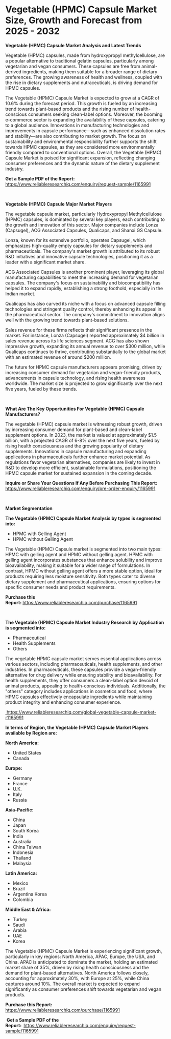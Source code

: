 <p><h1>Vegetable (HPMC) Capsule Market Size, Growth and Forecast from 2025 - 2032</h1></p><p><strong>Vegetable (HPMC) Capsule Market Analysis and Latest Trends</strong></p>
<p><p>Vegetable (HPMC) capsules, made from hydroxypropyl methylcellulose, are a popular alternative to traditional gelatin capsules, particularly among vegetarian and vegan consumers. These capsules are free from animal-derived ingredients, making them suitable for a broader range of dietary preferences. The growing awareness of health and wellness, coupled with the rise in dietary supplements and nutraceuticals, is driving demand for HPMC capsules. </p><p>The Vegetable (HPMC) Capsule Market is expected to grow at a CAGR of 10.6% during the forecast period. This growth is fueled by an increasing trend towards plant-based products and the rising number of health-conscious consumers seeking clean-label options. Moreover, the booming e-commerce sector is expanding the availability of these capsules, catering to a global audience. Innovations in manufacturing technologies and improvements in capsule performance—such as enhanced dissolution rates and stability—are also contributing to market growth. The focus on sustainability and environmental responsibility further supports the shift towards HPMC capsules, as they are considered more environmentally friendly compared to conventional options. Overall, the Vegetable (HPMC) Capsule Market is poised for significant expansion, reflecting changing consumer preferences and the dynamic nature of the dietary supplement industry.</p></p>
<p><strong>Get a Sample PDF of the Report:&nbsp;</strong> <a href="https://www.reliableresearchiq.com/enquiry/request-sample/1165991?utm_campaign=2247&utm_medium=2&utm_source=Github&utm_content=ia&utm_term=19042025&utm_id=vegetable-hpmc-capsule">https://www.reliableresearchiq.com/enquiry/request-sample/1165991</a></p>
<p>&nbsp;</p>
<p><strong>Vegetable (HPMC) Capsule Major Market Players</strong></p>
<p><p>The vegetable capsule market, particularly Hydroxypropyl Methylcellulose (HPMC) capsules, is dominated by several key players, each contributing to the growth and innovation of this sector. Major companies include Lonza (Capsugel), ACG Associated Capsules, Qualicaps, and Shanxi GS Capsule. </p><p>Lonza, known for its extensive portfolio, operates Capsugel, which emphasizes high-quality empty capsules for dietary supplements and pharmaceuticals. The company's market growth is attributed to its robust R&D initiatives and innovative capsule technologies, positioning it as a leader with a significant market share. </p><p>ACG Associated Capsules is another prominent player, leveraging its global manufacturing capabilities to meet the increasing demand for vegetarian capsules. The company's focus on sustainability and biocompatibility has helped it to expand rapidly, establishing a strong foothold, especially in the Indian market.</p><p>Qualicaps has also carved its niche with a focus on advanced capsule filling technologies and stringent quality control, thereby enhancing its appeal in the pharmaceutical sector. The company's commitment to innovation aligns well with the growing trend towards plant-based solutions.</p><p>Sales revenue for these firms reflects their significant presence in the market. For instance, Lonza (Capsugel) reported approximately $4 billion in sales revenue across its life sciences segment. ACG has also shown impressive growth, expanding its annual revenue to over $300 million, while Qualicaps continues to thrive, contributing substantially to the global market with an estimated revenue of around $200 million.</p><p>The future for HPMC capsule manufacturers appears promising, driven by increasing consumer demand for vegetarian and vegan-friendly products, advancements in capsule technology, and rising health awareness worldwide. The market size is projected to grow significantly over the next five years, fueled by these trends.</p></p>
<p>&nbsp;</p>
<p><strong>What Are The Key Opportunities For Vegetable (HPMC) Capsule Manufacturers?</strong></p>
<p><p>The vegetable (HPMC) capsule market is witnessing robust growth, driven by increasing consumer demand for plant-based and clean-label supplement options. In 2023, the market is valued at approximately $1.5 billion, with a projected CAGR of 6-8% over the next five years, fueled by rising health consciousness and the growing popularity of dietary supplements. Innovations in capsule manufacturing and expanding applications in pharmaceuticals further enhance market potential. As regulations favor vegetarian alternatives, companies are likely to invest in R&D to develop more efficient, sustainable formulations, positioning the HPMC capsule market for sustained expansion in the coming decade.</p></p>
<p><strong>Inquire or Share Your Questions If Any Before Purchasing This Report:</strong> <a href="https://www.reliableresearchiq.com/enquiry/pre-order-enquiry/1165991?utm_campaign=2247&utm_medium=2&utm_source=Github&utm_content=ia&utm_term=19042025&utm_id=vegetable-hpmc-capsule">https://www.reliableresearchiq.com/enquiry/pre-order-enquiry/1165991</a></p>
<p>&nbsp;</p>
<p><strong>Market Segmentation</strong></p>
<p><strong>The Vegetable (HPMC) Capsule Market Analysis by types is segmented into:</strong></p>
<p><ul><li>HPMC with Gelling Agent</li><li>HPMC without Gelling Agent</li></ul></p>
<p><p>The Vegetable (HPMC) Capsule market is segmented into two main types: HPMC with gelling agent and HPMC without gelling agent. HPMC with gelling agent incorporates substances that enhance solubility and improve bioavailability, making it suitable for a wider range of formulations. In contrast, HPMC without gelling agent offers a more stable option, ideal for products requiring less moisture sensitivity. Both types cater to diverse dietary supplement and pharmaceutical applications, ensuring options for specific consumer needs and product requirements.</p></p>
<p><strong>Purchase this Report:&nbsp;</strong><a href="https://www.reliableresearchiq.com/purchase/1165991?utm_campaign=2247&utm_medium=2&utm_source=Github&utm_content=ia&utm_term=19042025&utm_id=vegetable-hpmc-capsule">https://www.reliableresearchiq.com/purchase/1165991</a></p>
<p>&nbsp;</p>
<p><strong>The Vegetable (HPMC) Capsule Market Industry Research by Application is segmented into:</strong></p>
<p><ul><li>Pharmaceutical</li><li>Health Supplements</li><li>Others</li></ul></p>
<p><p>The vegetable HPMC capsule market serves essential applications across various sectors, including pharmaceuticals, health supplements, and other industries. In pharmaceuticals, these capsules provide a vegan-friendly alternative for drug delivery while ensuring stability and bioavailability. For health supplements, they offer consumers a clean-label option devoid of animal products, appealing to health-conscious individuals. Additionally, the "others" category includes applications in cosmetics and food, where HPMC capsules effectively encapsulate ingredients while maintaining product integrity and enhancing consumer experience.</p></p>
<p><a href="https://www.reliableresearchiq.com/global-vegetable-capsule-market-r1165991?utm_campaign=2247&utm_medium=2&utm_source=Github&utm_content=ia&utm_term=19042025&utm_id=vegetable-hpmc-capsule">&nbsp;https://www.reliableresearchiq.com/global-vegetable-capsule-market-r1165991</a></p>
<p><strong>In terms of Region, the Vegetable (HPMC) Capsule Market Players available by Region are:</strong></p>
<p>
    <p> <strong> North America: </strong>
        <ul>
            <li>United States</li>
            <li>Canada</li>
        </ul>
        </p> 
    <p> <strong> Europe: </strong>
        <ul>
            <li>Germany</li>
            <li>France</li>
            <li>U.K.</li>
            <li>Italy</li>
            <li>Russia</li>
        </ul>
        </p> 
    <p> <strong> Asia-Pacific: </strong>
        <ul>
            <li>China</li>
            <li>Japan</li>
            <li>South Korea</li>
            <li>India</li>
            <li>Australia</li>
            <li>China Taiwan</li>
            <li>Indonesia</li>
            <li>Thailand</li>
            <li>Malaysia</li>
        </ul>
        </p> 
    <p> <strong> Latin America: </strong>
        <ul>
            <li>Mexico</li>
            <li>Brazil</li>
            <li>Argentina Korea</li>
            <li>Colombia</li>
        </ul>
        </p> 
    <p> <strong> Middle East & Africa: </strong>
        <ul>
            <li>Turkey</li>
            <li>Saudi</li>
            <li>Arabia</li>
            <li>UAE</li>
            <li>Korea</li>
        </ul>
    </p>
    </p>
<p><p>The Vegetable (HPMC) Capsule Market is experiencing significant growth, particularly in key regions: North America, APAC, Europe, the USA, and China. APAC is anticipated to dominate the market, holding an estimated market share of 35%, driven by rising health consciousness and the demand for plant-based alternatives. North America follows closely, accounting for approximately 30%, with Europe at 25%, while China captures around 10%. The overall market is expected to expand significantly as consumer preferences shift towards vegetarian and vegan products.</p></p>
<p><strong>Purchase this Report: </strong><a href="https://www.reliableresearchiq.com/purchase/1165991?utm_campaign=2247&utm_medium=2&utm_source=Github&utm_content=ia&utm_term=19042025&utm_id=vegetable-hpmc-capsule">https://www.reliableresearchiq.com/purchase/1165991</a></p>
<p>&nbsp;<strong>Get a Sample PDF of the Report:&nbsp;&nbsp;</strong><a href="https://www.reliableresearchiq.com/enquiry/request-sample/1165991?utm_campaign=2247&utm_medium=2&utm_source=Github&utm_content=ia&utm_term=19042025&utm_id=vegetable-hpmc-capsule">https://www.reliableresearchiq.com/enquiry/request-sample/1165991</a></p>
<p><strong></strong></p>
<p><p></p><p></p><p></p></p>